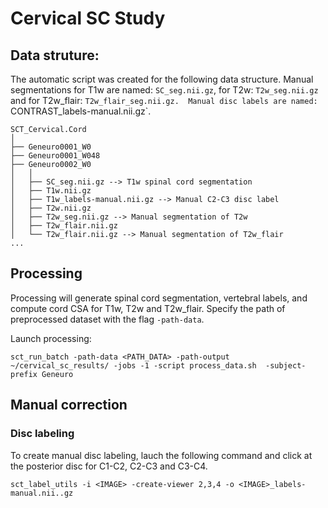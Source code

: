 # Cervical SC Study

## Data struture:
The automatic script was created for the following data structure.
Manual segmentations for T1w are named: `SC_seg.nii.gz`, for T2w: `T2w_seg.nii.gz` and for T2w_flair: `T2w_flair_seg.nii.gz. 
Manual disc labels are named: `CONTRAST_labels-manual.nii.gz`.

~~~
SCT_Cervical.Cord
│
├── Geneuro0001_W0
├── Geneuro0001_W048
├── Geneuro0002_W0
│   │
│   ├── SC_seg.nii.gz --> T1w spinal cord segmentation
│   ├── T1w.nii.gz
│   ├── T1w_labels-manual.nii.gz --> Manual C2-C3 disc label
│   ├── T2w.nii.gz
│   ├── T2w_seg.nii.gz --> Manual segmentation of T2w
│   ├── T2w_flair.nii.gz
│   └── T2w_flair.nii.gz --> Manual segmentation of T2w_flair
...
~~~

## Processing
Processing will generate spinal cord segmentation, vertebral labels, and compute cord CSA for T1w, T2w and T2w_flair. Specify the path of preprocessed dataset with the flag `-path-data`.

Launch processing:
~~~
sct_run_batch -path-data <PATH_DATA> -path-output ~/cervical_sc_results/ -jobs -1 -script process_data.sh  -subject-prefix Geneuro
~~~

## Manual correction

### Disc labeling
To create manual disc labeling, lauch the following command and click at the posterior disc for C1-C2, C2-C3 and C3-C4.

~~~
sct_label_utils -i <IMAGE> -create-viewer 2,3,4 -o <IMAGE>_labels-manual.nii..gz
~~~
~~~
